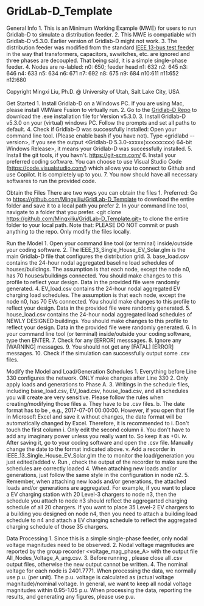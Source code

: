 # GridLab-D_Template

General Info
        1. This is an Minimum Working Example (MWE) for users to run Gridlab-D to simulate a distribution feeder. 
        2. This MWE is compatiable with Gridlab-D v5.3.0. Earlier version of Gridlab-D might not work.
        3. The distribution feeder was modified from the standard [IEEE 13-bus test feeder](https://cmte.ieee.org/pes-testfeeders/resources/) in the way that transformers, capacitors, swwitches, etc. are ignored and three phases are decoupled. That being said, it is a simple single-phase feeder.
        4. Nodes are re-labled:
            n0: 650; feeder head
            n1: 632
            n2: 645
            n3: 646
            n4: 633
            n5: 634
            n6: 671
            n7: 692
            n8: 675
            n9: 684
            n10:611
            n11:652
            n12:680

Copyright
        Mingxi Liu, Ph.D. @ University of Utah, Salt Lake City, USA
 
Get Started
        1. Install Gridlab-D on a Windows PC. If you are using Mac, please install VMWare Fusion to virtually run.
        2. Go to the [Gridlab-D Repo](https://github.com/gridlab-d/gridlab-d/releases) to download the .exe installation file for Version v5.3.0.
        3. Install Gridlab-D v5.3.0 on your (virtual) windows PC. Follow the prompts and set all paths to default.
        4. Check if Gridlab-D was successfully installed: Open your command line tool. (Please enable bash if you have not). Type <gridlabd --version>, if you see the output <Gridlab-D 5.3.0-xxxxx(xxxxxx:xxx) 64-bit Windows Release>, it means your Gridlab-D was successfully installed.
        5. Install the git tools, if you havn't. https://git-scm.com/ 
        6. Install your preferred coding software. You can choose to use Visual Studio Code (https://code.visualstudio.com/) which allows you to connect to Github and use Copilot. It is completely up to you. 
        7. You now should have all necessary softwares to run the provided code. 

Obtain the Files
    There are two ways you can obtain the files
        1. Preferred: Go to https://github.com/Mingxiliu/GridLab-D_Template to download the entire folder and save it to a local path you prefer
        2. In your command line tool, navigate to a folder that you prefer. <git clone https://github.com/Mingxiliu/GridLab-D_Template.git> to clone the entire folder to your local path. Note that: PLEASE DO NOT commit or push anything to the repo. Only modify the files locally.

Run the Model
        1. Open your command line tool (or terminal) inside/outside your coding software.
        2. The IEEE_13_Single_House_EV_Solar.glm is the main Gridlab-D file that configures the distribution grid.
        3. base_load.csv contains the 24-hour nodal aggregated baseline load schedules of houses/buildings. The assumption is that each node, except the node n0, has 70 houses/buildings connected. You should make changes to this profile to reflect your design. Data in the provided file were randomly generated.
        4. EV_load.csv contains the 24-hour nodal aggregated EV charging load schedules. The assumption is that each node, except the node n0, has 70 EVs connected. You should make changes to this profile to reflect your design. Data in the provided file were randomly generated.
        5. house_load.csv contains the 24-hour nodal aggregated load schedules of NEWLY DESIGNED buildings. You should make changes to this profile to reflect your design. Data in the provided file were randomly generated.
        6. In your command line tool (or terminal) inside/outside your coding software, type <gridlabd IEEE_13_Single_House_EV_Solar.glm> then ENTER.
        7. Check for any [ERROR] messsages.
        8. Ignore any [WARNING] messages.
        9. You should not get any [FATAL] [ERROR] messages.
        10. Check if the simulation can successfully output some .csv files.

Modify the Model and Load/Generation Schedules
        1. Everything before Line 330 configures the network. ONLY make changes after Line 330
        2. Only apply loads and generations to Phase A.
        3. Writings in the schedule files, including base_load.csv, EV_load.csv, house_load.csv, and all schedules you will create are very sensitive. Please follow the rules when creating/modifying those files
            a. They have to be .csv files.
            b. The date format has to be <YYYY-MM-DD HH:MM:SS>, e.g., 2017-07-01 00:00:00. However, if you open that file in Microsoft Excel and save it without changes, the date format will be automatically changed by Excel. Therefore, it is recommended to 
                i.  Don't touch the first column
                i.  Only edit the second column
                ii. You don't have to add any imaginary power unless you really want to. So keep it as +0i.
                iv. After saving it, go to your coding software and open the .csv file. Manually change the date to the format indicated above.
                v.  Add a recorder in IEEE_13_Single_House_EV_Solar.glm the to monitor the load/generation you just edited/added
                v.  Run <gridlabd IEEE_13_Single_House_EV_Solar.glm>, check the output of the recorder to make sure the schedules are correctly loaded
        4. When attaching new loads and/or generations, just follow the same style in the configuration in node n2.
        5. Remember, when attaching new loads and/or generations, the attached loads and/or generations are aggregated. For example, if you want to place a EV charging station with 20 Level-3 chargers to node n3, then the schedule you attach to node n3 should reflect the aggregarted charging schedule of all 20 chargers. If you want to place 35 Level-2 EV chargers to a building you designed on node n4, then you need to attach a building load schedule to n4 and attach a EV charging schedule to reflect the aggregated charging schedule of those 35 chargers.

Data Processing
        1. Since this is a simple single-phase feeder, only nodal voltage magnitudes need to be observed.
        2. Nodal voltage magnitudes are reported by the group recorder <voltage_mag_phase_A> with the output file All_Nodes_Voltage_A_ang.csv.
        3. Before running <gridlabd IEEE_13_Single_House_EV_Solar.glm>, please close all .csv output files, otherwise the new output cannot be written.
        4. The nominal voltage for each node is 2401.7771. When processing the data, we normally use p.u. (per unit). The p.u. voltage is calculated as (actual voltage magnitude)/nominal voltage. In general, we want to keep all nodal voltage magnitudes within 0.95-1.05 p.u. When processing the data, reporting the results, and generating any figures, please use p.u.
